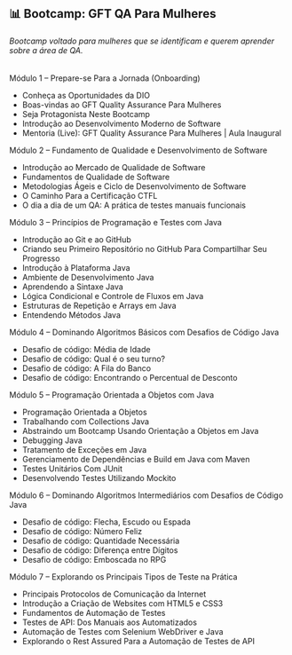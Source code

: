 ## 📊 Bootcamp: GFT QA Para Mulheres
###### Bootcamp voltado para mulheres que se identificam e querem aprender sobre a área de QA.

Módulo 1 – Prepare-se Para a Jornada (Onboarding)

- Conheça as Oportunidades da DIO
- Boas-vindas ao GFT Quality Assurance Para Mulheres
- Seja Protagonista Neste Bootcamp
- Introdução ao Desenvolvimento Moderno de Software
- Mentoria (Live): GFT Quality Assurance Para Mulheres | Aula Inaugural



Módulo 2 – Fundamento de Qualidade e Desenvolvimento de Software

- Introdução ao Mercado de Qualidade de Software
- Fundamentos de Qualidade de Software
- Metodologias Ágeis e Ciclo de Desenvolvimento de Software
- O Caminho Para a Certificação CTFL
- O dia a dia de um QA: A prática de testes manuais funcionais



Módulo 3 – Princípios de Programação e Testes com Java

- Introdução ao Git e ao GitHub
- Criando seu Primeiro Repositório no GitHub Para Compartilhar Seu Progresso
- Introdução à Plataforma Java
- Ambiente de Desenvolvimento Java
- Aprendendo a Sintaxe Java
- Lógica Condicional e Controle de Fluxos em Java
- Estruturas de Repetição e Arrays em Java
- Entendendo Métodos Java



Módulo 4 – Dominando Algoritmos Básicos com Desafios de Código Java

- Desafio de código: Média de Idade
- Desafio de código: Qual é o seu turno?
- Desafio de código: A Fila do Banco
- Desafio de código: Encontrando o Percentual de Desconto



Módulo 5 – Programação Orientada a Objetos com Java

- Programação Orientada a Objetos
- Trabalhando com Collections Java
- Abstraindo um Bootcamp Usando Orientação a Objetos em Java
- Debugging Java
- Tratamento de Exceções em Java
- Gerenciamento de Dependências e Build em Java com Maven
- Testes Unitários Com JUnit
- Desenvolvendo Testes Utilizando Mockito



Módulo 6 – Dominando Algoritmos Intermediários com Desafios de Código Java

- Desafio de código: Flecha, Escudo ou Espada
- Desafio de código: Número Feliz
- Desafio de código: Quantidade Necessária
- Desafio de código: Diferença entre Dígitos
- Desafio de código: Emboscada no RPG



Módulo 7 – Explorando os Principais Tipos de Teste na Prática

- Principais Protocolos de Comunicação da Internet
- Introdução a Criação de Websites com HTML5 e CSS3
- Fundamentos de Automação de Testes
- Testes de API: Dos Manuais aos Automatizados
- Automação de Testes com Selenium WebDriver e Java
- Explorando o Rest Assured Para a Automação de Testes de API
